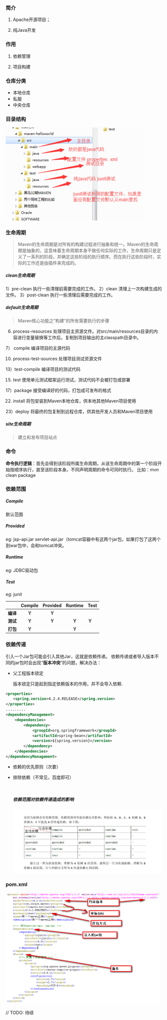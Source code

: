 ### 简介

1. Apache开源项目；

2. 纯Java开发

### 作用

1. 依赖管理

2. 项目构建
### 仓库分类

- 本地仓库
- 私服
- 中央仓库
### 目录结构

![1568126463687](assets/1568126463687.png)

### 生命周期

> Maven的生命周期是对所有的构建过程进行抽象和统一。Maven的生命周期是抽象的，这意味着生命周期本身不做任何实际的工作，生命周期只是定义了一系列的阶段，并确定这些阶段的执行顺序。而在执行这些阶段时，实际的工作还是由插件来完成的。
##### clean生命周期
1）pre-clean 执行一些清理前需要完成的工作。
2）clean 清理上一次构建生成的文件。
3）post-clean 执行一些清理后需要完成的工作。
##### default生命周期
> Maven核心功能之”构建“的所有需要执行的步骤

6) process-resources 处理项目主资源文件。对src/main/resources目录的内容进行变量替换等工作后，复制到项目输出的主classpath目录中。

7） compile 编译项目的主源代码

10) process-test-sources 处理项目测试资源文件

13）test-compile 编译项目的测试代码

15) test 使用单元测试框架运行测试，测试代码不会被打包或部署

17）package 接受编译好的代码，打包成可发布的格式

22) install 将包安装到Maven本地仓库，供本地其他Maven项目使用

23）deploy 将最终的包复制到远程仓库，供其他开发人员和Maven项目使用

##### site生命周期
> 建立和发布项目站点

### 命令
**命令执行逻辑**：首先会得到该阶段所属生命周期，从该生命周期中的第一个阶段开始按顺序执行，直至该阶段本身。不同声明周期的命令可同时执行。
比如：mvn clean package

### 依赖范围

##### Compile

默认范围

##### Provided
eg: jsp-api.jar   servlet-api.jar（tomcat容器中有这两个jar包，如果打包了这两个到war包中，会和tomcat冲突。
##### Runtime

eg: JDBC驱动包

##### Test

eg: junit

|                  | Compile | Provided | Runtime | Test |
| :--------------: | :-----: | :------: | :-------------: | ------------ |
| **编译**         | **Ｙ**  | **Ｙ**   |                 |              |
| **测试**         | **Ｙ**  | **Ｙ**   | **Ｙ**          | **Ｙ**       |
| **打包** | **Ｙ**  |          | **Ｙ**          |              |

### 依赖传递

引入一个Jar包可能会引入其他Jar，这就是依赖传递。
依赖传递或者导入版本不同的jar包时会出现“**版本冲突**”的问题，解决办法：

- 父工程版本锁定

  版本锁定只是起到指定依赖版本的作用，并不会导入依赖.

```xml
<properties>
　　<spring.version>4.2.4.RELEASE</spring.version>
</properties>
.........
<dependencyManagement>
    <dependencies>
        <dependency>
            <groupId>org.springframework</groupId>
            <artifactId>spring-bean</artifactId>
            <version>${spring.version}</version>
        </dependency>
    </dependencies>
</dependencyManagement>
```

- 依赖的优先原则（次要）

- 排除依赖（不常见，百度即可）

  ​

  ##### 依赖范围对依赖传递造成的影响

  ![1568130970002](assets/1568130970002.png)



### pom.xml

![1568128928094](assets/1568128928094.png)

// TODO: 待续